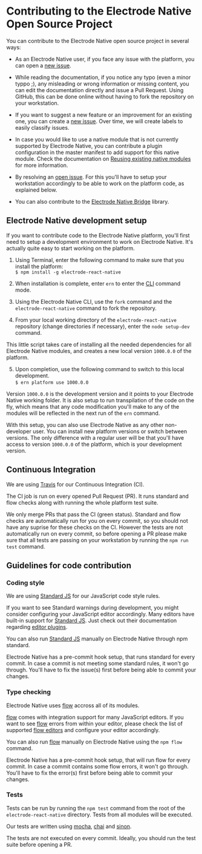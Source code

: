 # Contributing to the Electrode Native Open Source Project

You can contribute to the Electrode Native open source project in several ways:

- As an Electrode Native user, if you face any issue with the platform, you can open a [new issue].  

- While reading the documentation, if you notice any typo (even a minor typpo ;), any misleading or wrong information or missing content, you can edit the documentation directly and issue a Pull Request. Using GitHub, this can be done online without having to fork the repository on your workstation.

- If you want to suggest a new feature or an improvement for an existing one, you can create a [new issue]. Over time, we will create labels to easily classify issues.

- In case you would like to use a native module that is not currently supported by Electrode Native, you can contribute a plugin configuration in the master manifest to add support for this native module. Check the documentation on [Reusing existing native modules](https://electrode.gitbooks.io/electrode-native/content/platform-parts/manifest.html#reusing-exiting-native-modules) for more information.

- By resolving an [open issue]. For this you'll have to setup your workstation accordingly to be able to work on the platform code, as explained below.

- You can also contribute to the [Electrode Native Bridge](https://github.com/electrode-io/react-native-electrode-bridge) library.

## Electrode Native development setup

If you want to contribute code to the Electrode Native platform, you'll first need to setup a development environment to work on Electrode Native. It's actually quite easy to start working on the platform.

1) Using Terminal, enter the following command to make sure that you install the platform:  
 `$ npm install -g electrode-react-native`  

2) When installation is complete, enter `ern` to enter the [CLI] command mode.  

3) Using the Electrode Native CLI, use the `fork` command and the `electrode-react-native` command to fork the repository.  

4) From your local working directory of the `electrode-react-native` repository (change directories if necessary), enter the `node setup-dev` command.

This little script takes care of installing all the needed dependencies for all Electrode Native modules, and creates a new local version `1000.0.0` of the platform.

5) Upon completion, use the following command to switch to this local development.    
`$ ern platform use 1000.0.0`

Version `1000.0.0` is the development version and it points to your Electrode Native  working folder. It is also setup to run transpilation of the code on the fly, which means that any code modification you'll make to any of the modules will be reflected in the next run of the `ern` command.

With this setup, you can also use Electrode Native as any other non-developer user. You can install new platform versions or switch between versions. The only difference with a regular user will be that you'll have access to version `1000.0.0` of the platform, which is your development version.

## Continuous Integration

We are using [Travis] for our Continuous Integration (CI).

The CI job is run on every opened Pull Request (PR). It runs standard and flow checks along with running the whole platform test suite.

We only merge PRs that pass the CI (green status). Standard and flow checks are automatically run for you on every commit, so you should not have any suprise for these checks on the CI. However the tests are not automatically run on every commit, so before opening a PR please make sure that all tests are passing on your workstation by running the `npm run test` command.

## Guidelines for code contribution

### Coding style

We are using [Standard JS] for our JavaScript code style rules.

If you want to see Standard warnings during development, you might consider configuring your JavaScript editor accordingly. Many editors have built-in support for [Standard JS]. Just check out their documentation regarding [editor plugins].

You can also run [Standard JS] manually on Electrode Native through npm standard.

Electrode Native has a pre-commit hook setup, that runs standard for every commit. In case a commit is not meeting some standard rules, it won't go through. You'll have to fix the issue(s) first before being able to commit your changes.

### Type checking

Electrode Native uses [flow] accross all of its modules.

[flow] comes with integration support for many JavaScript editors. If you want to see [flow] errors from within your editor, please check the list of supported [flow editors] and configure your editor accordingly.

You can also run [flow] manually on Electrode Native using the `npm flow` command.

Electrode Native has a pre-commit hook setup, that will run flow for every commit. In case a commit contains some flow errors, it won't go through. You'll have to fix the error(s) first before being able to commit your changes.

### Tests

Tests can be run by running the `npm test` command from the root of the `electrode-react-native` directory. Tests from all modules will be executed.

Our tests are written using [mocha], [chai] and [sinon].

The tests are not executed on every commit. Ideally, you should run the test suite before opening a PR.

[travis]: https://travis-ci.org/

[new issue]: https://github.com/electrode-io/electrode-react-native/issues/new

[open issue]: https://github.com/electrode-io/electrode-react-native/issues

[Electrode Native Bridge]:https://github.com/electrode-io/react-native-electrode-bridge

[CLI]: https://github.com/electrode-io/electrode-react-native/blob/master/docs/platform-parts/cli.md#ern-local-client

[editor plugins]: https://standardjs.com/awesome.html#editor-plugins

[standard JS]: https://standardjs.com/

[flow]: https://flow.org/

[flow editors]: https://flow.org/en/docs/editors/

[mocha]: https://mochajs.org/

[chai]: http://chaijs.com/

[sinon]: http://sinonjs.org/
